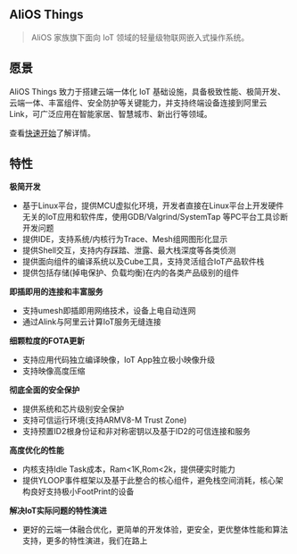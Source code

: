 ## AliOS Things

> AliOS 家族旗下面向 IoT 领域的轻量级物联网嵌入式操作系统。

## 愿景

AliOS Things 致力于搭建云端一体化 IoT 基础设施，具备极致性能、极简开发、云端一体、丰富组件、安全防护等关键能力，并支持终端设备连接到阿里云 Link，可广泛应用在智能家居、智慧城市、新出行等领域。

查看[快速开始](zh-cn/quickstart.md)了解详情。

## 特性

**极简开发**
- 基于Linux平台，提供MCU虚拟化环境，开发者直接在Linux平台上开发硬件无关的IoT应用和软件库，使用GDB/Valgrind/SystemTap 等PC平台工具诊断开发问题
- 提供IDE，支持系统/内核行为Trace、Mesh组网图形化显示
- 提供Shell交互，支持内存踩踏、泄露、最大栈深度等各类侦测
- 提供面向组件的编译系统以及Cube工具，支持灵活组合IoT产品软件栈
- 提供包括存储(掉电保护、负载均衡)在内的各类产品级别的组件

**即插即用的连接和丰富服务**
- 支持umesh即插即用网络技术，设备上电自动连网
- 通过Alink与阿里云计算IoT服务无缝连接

**细颗粒度的FOTA更新**
- 支持应用代码独立编译映像，IoT App独立极小映像升级
- 支持映像高度压缩

**彻底全面的安全保护**
- 提供系统和芯片级别安全保护
- 支持可信运行环境(支持ARMV8-M Trust Zone)
- 支持预置ID2根身份证和非对称密钥以及基于ID2的可信连接和服务

**高度优化的性能**
- 内核支持Idle Task成本，Ram<1K,Rom<2k，提供硬实时能力
- 提供YLOOP事件框架以及基于此整合的核心组件，避免栈空间消耗，核心架构良好支持极小FootPrint的设备

**解决IoT实际问题的特性演进**
- 更好的云端一体融合优化，更简单的开发体验，更安全，更优整体性能和算法支持，更多的特性演进，我们在路上
